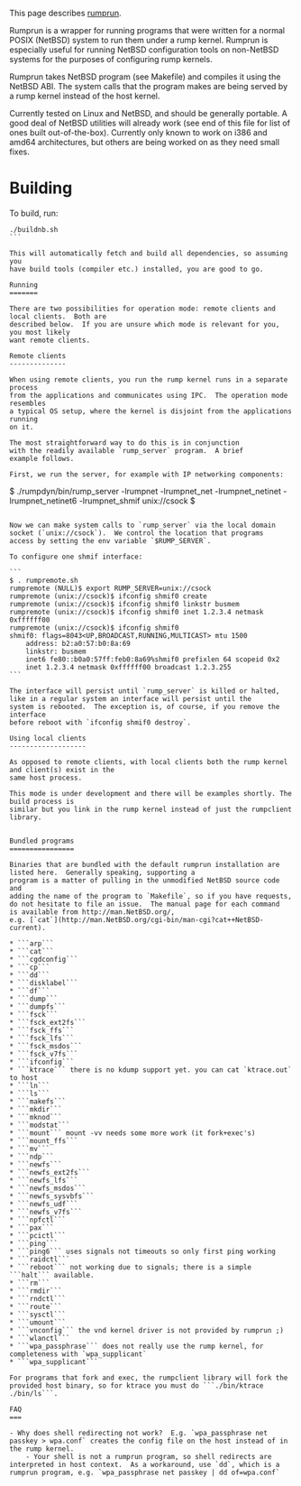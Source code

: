 This page describes [rumprun](http://repo.rumpkernel.org/rumprun).

Rumprun is a wrapper for running programs that were written for a normal POSIX (NetBSD) system to run them under a rump kernel.  Rumprun is especially useful for running NetBSD configuration tools on non-NetBSD systems for the purposes of configuring rump kernels.

Rumprun takes NetBSD program (see Makefile) and compiles it using the NetBSD ABI.  The system calls that the program makes are being served by a rump kernel instead of the host kernel.

Currently tested on Linux and NetBSD, and should be generally
portable. A good deal of NetBSD utilities will already work
(see end of this file for list of ones built out-of-the-box).
Currently only known to work on i386 and amd64 architectures,
but others are being worked on as they need small fixes.

Building
========

To build, run: 
````
./buildnb.sh
```

This will automatically fetch and build all dependencies, so assuming you
have build tools (compiler etc.) installed, you are good to go.

Running
=======

There are two possibilities for operation mode: remote clients and local clients.  Both are
described below.  If you are unsure which mode is relevant for you, you most likely
want remote clients.

Remote clients
--------------

When using remote clients, you run the rump kernel runs in a separate process
from the applications and communicates using IPC.  The operation mode resembles
a typical OS setup, where the kernel is disjoint from the applications running
on it.

The most straightforward way to do this is in conjunction
with the readily available `rump_server` program.  A brief
example follows.

First, we run the server, for example with IP networking components:

````
$ ./rumpdyn/bin/rump_server -lrumpnet -lrumpnet_net -lrumpnet_netinet -lrumpnet_netinet6 -lrumpnet_shmif unix://csock
$
````

Now we can make system calls to `rump_server` via the local domain
socket (`unix://csock`).  We control the location that programs
access by setting the env variable `$RUMP_SERVER`.

To configure one shmif interface:

```
$ . rumpremote.sh
rumpremote (NULL)$ export RUMP_SERVER=unix://csock
rumpremote (unix://csock)$ ifconfig shmif0 create
rumpremote (unix://csock)$ ifconfig shmif0 linkstr busmem
rumpremote (unix://csock)$ ifconfig shmif0 inet 1.2.3.4 netmask 0xffffff00
rumpremote (unix://csock)$ ifconfig shmif0
shmif0: flags=8043<UP,BROADCAST,RUNNING,MULTICAST> mtu 1500
	address: b2:a0:57:b0:8a:69
	linkstr: busmem
	inet6 fe80::b0a0:57ff:feb0:8a69%shmif0 prefixlen 64 scopeid 0x2
	inet 1.2.3.4 netmask 0xffffff00 broadcast 1.2.3.255
```

The interface will persist until `rump_server` is killed or halted,
like in a regular system an interface will persist until the
system is rebooted.  The exception is, of course, if you remove the interface
before reboot with `ifconfig shmif0 destroy`.

Using local clients
-------------------

As opposed to remote clients, with local clients both the rump kernel and client(s) exist in the
same host process.

This mode is under development and there will be examples shortly. The build process is
similar but you link in the rump kernel instead of just the rumpclient library.


Bundled programs
================

Binaries that are bundled with the default rumprun installation are
listed here.  Generally speaking, supporting a
program is a matter of pulling in the unmodified NetBSD source code and
adding the name of the program to `Makefile`, so if you have requests,
do not hesitate to file an issue.  The manual page for each command
is available from http://man.NetBSD.org/,
e.g. [`cat`](http://man.NetBSD.org/cgi-bin/man-cgi?cat++NetBSD-current).

* ```arp```
* ```cat```
* ```cgdconfig```
* ```cp```
* ```dd```
* ```disklabel```
* ```df```
* ```dump```
* ```dumpfs```
* ```fsck```
* ```fsck_ext2fs```
* ```fsck_ffs```
* ```fsck_lfs```
* ```fsck_msdos```
* ```fsck_v7fs```
* ```ifconfig```
* ```ktrace``` there is no kdump support yet. you can cat `ktrace.out` to host
* ```ln```
* ```ls```
* ```makefs```
* ```mkdir```
* ```mknod```
* ```modstat```
* ```mount``` mount -vv needs some more work (it fork+exec's)
* ```mount_ffs```
* ```mv```
* ```ndp```
* ```newfs```
* ```newfs_ext2fs```
* ```newfs_lfs```
* ```newfs_msdos```
* ```newfs_sysvbfs```
* ```newfs_udf```
* ```newfs_v7fs```
* ```npfctl```
* ```pax```
* ```pcictl```
* ```ping```
* ```ping6``` uses signals not timeouts so only first ping working
* ```raidctl```
* ```reboot``` not working due to signals; there is a simple ```halt``` available.
* ```rm```
* ```rmdir```
* ```rndctl```
* ```route```
* ```sysctl```
* ```umount```
* ```vnconfig``` the vnd kernel driver is not provided by rumprun ;)
* ```wlanctl```
* ```wpa_passphrase``` does not really use the rump kernel, for completeness with `wpa_supplicant`
* ```wpa_supplicant```

For programs that fork and exec, the rumpclient library will fork the provided host binary, so for ktrace you must do ```./bin/ktrace ./bin/ls```.

FAQ
===

- Why does shell redirecting not work?  E.g. `wpa_passphrase net passkey > wpa.conf` creates the config file on the host instead of in the rump kernel.
    - Your shell is not a rumprun program, so shell redirects are interpreted in host context.  As a workaround, use `dd`, which is a rumprun program, e.g. `wpa_passphrase net passkey | dd of=wpa.conf`
